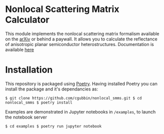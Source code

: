 # Nonlocal Scattering Matrix Calculator
This module implements the nonlocal scattering matrix formalism available on the [arXiv](https://arxiv.org) or behind a paywall. It allows you to calculate the reflectance of anisotropic planar semiconductor heterostructures. Documentation is available [here](.....)

# Installation
This repository is packaged using [Poetry](https://python-poetry.org/). Having installed Poetry you can install the package and it's dependancies as:

`
$ git clone https://github.com/cgubbin/nonlocal_smms.git
$ cd nonlocal_smms
$ poetry install
`

Examples are demonstrated in Jupyter notebooks in `/examples`, to launch the notebook server

`
$ cd examples
$ poetry run jupyter notebook
`

